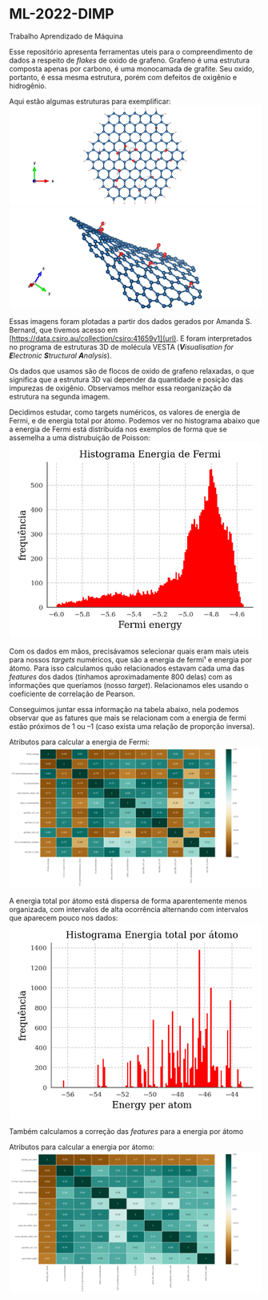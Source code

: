 # ML-2022-DIMP
Trabalho Aprendizado de Máquina

Esse repositório apresenta ferramentas uteis para o compreendimento de dados a respeito de *flakes* de oxido de grafeno. Grafeno é uma estrutura composta apenas por carbono, é uma monocamada de grafite. Seu oxido, portanto, é essa mesma estrutura, porém com defeitos de oxigênio e hidrogênio.

Aqui estão algumas estruturas para exemplificar:
![image](https://github.com/Karl-Marcos/ML-2022-DIMP/blob/main/imagens/neutral_12141.png)
![image](https://github.com/Karl-Marcos/ML-2022-DIMP/blob/main/imagens/neutral_6221.png)

Essas imagens foram plotadas a partir dos dados gerados por Amanda S. Bernard, que tivemos acesso em [https://data.csiro.au/collection/csiro:41659v1](url).  E foram interpretados no programa de estruturas 3D de molécula VESTA (***V**isualisation for **E**lectronic **S**tructural **A**nalysis*).

Os dados que usamos são de flocos de oxido de grafeno relaxadas, o que significa que a estrutura 3D vai depender da quantidade e posição das impurezas de oxigênio. Observamos melhor essa reorganização da estrutura na segunda imagem.

Decidimos estudar, como targets numéricos, os valores de energia de Fermi, e de energia total por átomo. Podemos ver no histograma abaixo que a energia de Fermi está distribuída nos exemplos de forma que se assemelha a uma distrubuição de Poisson:
![image](https://github.com/Karl-Marcos/ML-2022-DIMP/blob/main/imagens/histograma_fermi.png)

Com os dados em mãos, precisávamos selecionar quais eram mais uteis para nossos *targets* numéricos, que são a energia de fermi¹ e energia por átomo. Para isso calculamos quão relacionados estavam cada uma das *features* dos dados (tínhamos aproximadamente 800 delas) com as informações que queríamos (nosso *target*). Relacionamos eles usando o coeficiente de correlação de Pearson.

Conseguimos juntar essa informação na tabela abaixo, nela podemos observar que as fatures que mais se relacionam com a energia de fermi estão próximos de 1 ou –1 (caso exista uma relação de proporção inversa).

Atributos para calcular a energia de Fermi:
![image](https://github.com/Karl-Marcos/ML-2022-DIMP/blob/main/imagens/atributos_energia_fermi.png)

A energia total por átomo está dispersa de forma aparentemente menos organizada, com intervalos de alta ocorrência alternando com intervalos que aparecem pouco nos dados:
![image](https://github.com/Karl-Marcos/ML-2022-DIMP/blob/main/imagens/histograma_energia.png)

Também calculamos a correção das *features* para a energia por átomo

Atributos para calcular a energia por átomo:
![image](https://github.com/Karl-Marcos/ML-2022-DIMP/blob/main/imagens/atributos_energia_por_atomo.png)

